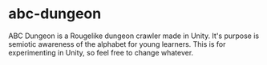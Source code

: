 # abc-dungeon
ABC Dungeon is a Rougelike dungeon crawler made in Unity. 
It's purpose is semiotic awareness of the alphabet for young learners.
This is for experimenting in Unity, so feel free to change whatever.
